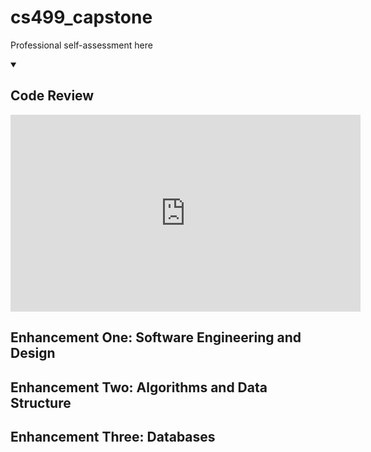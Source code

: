 # cs499_capstone
Professional self-assessment here

<details open>
<summary>
  <h2>Code Review</h2>
</summary>  

<iframe width="560" height="315" src="https://www.youtube.com/embed/xiE6kq0efdw?si=bP_jDyBY5pIpI4KI" title="YouTube video player" frameborder="0" allow="accelerometer; autoplay; clipboard-write; encrypted-media; gyroscope; picture-in-picture; web-share" referrerpolicy="strict-origin-when-cross-origin" allowfullscreen></iframe>

</details>

## Enhancement One: Software Engineering and Design

## Enhancement Two: Algorithms and Data Structure

## Enhancement Three: Databases

